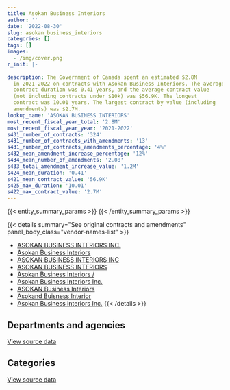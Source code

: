 ```yaml
---
title: Asokan Business Interiors
author: ''
date: '2022-08-30'
slug: asokan_business_interiors
categories: []
tags: []
images:
  - /img/cover.png
r_init: |-
  
description: The Government of Canada spent an estimated $2.8M
  in 2021-2022 on contracts with Asokan Business Interiors. The average
  contract duration was 0.41 years, and the average contract value
  (not including contracts under $10k) was $56.9K. The longest
  contract was 10.01 years. The largest contract by value (including
  amendments) was $2.7M.
lookup_name: 'ASOKAN BUSINESS INTERIORS'
most_recent_fiscal_year_total: '2.8M'
most_recent_fiscal_year_year: '2021-2022'
s431_number_of_contracts: '324'
s431_number_of_contracts_with_amendments: '13'
s431_number_of_contracts_amendments_percentage: '4%'
s432_mean_amendment_increase_percentage: '12%'
s434_mean_number_of_amendments: '2.08'
s433_total_amendment_increase_value: '1.2M'
s424_mean_duration: '0.41'
s421_mean_contract_value: '56.9K'
s425_max_duration: '10.01'
s422_max_contract_value: '2.7M'
---
```


<script src="/rmarkdown-libs/htmlwidgets/htmlwidgets.js"></script>
<link href="/rmarkdown-libs/datatables-css/datatables-crosstalk.css" rel="stylesheet" />
<script src="/rmarkdown-libs/datatables-binding/datatables.js"></script>
<script src="/rmarkdown-libs/jquery/jquery-3.6.0.min.js"></script>
<link href="/rmarkdown-libs/dt-core-bootstrap/css/dataTables.bootstrap.min.css" rel="stylesheet" />
<link href="/rmarkdown-libs/dt-core-bootstrap/css/dataTables.bootstrap.extra.css" rel="stylesheet" />
<script src="/rmarkdown-libs/dt-core-bootstrap/js/jquery.dataTables.min.js"></script>
<script src="/rmarkdown-libs/dt-core-bootstrap/js/dataTables.bootstrap.min.js"></script>
<link href="/rmarkdown-libs/crosstalk/css/crosstalk.min.css" rel="stylesheet" />
<script src="/rmarkdown-libs/crosstalk/js/crosstalk.min.js"></script>
<script src="/rmarkdown-libs/htmlwidgets/htmlwidgets.js"></script>
<link href="/rmarkdown-libs/datatables-css/datatables-crosstalk.css" rel="stylesheet" />
<script src="/rmarkdown-libs/datatables-binding/datatables.js"></script>
<script src="/rmarkdown-libs/jquery/jquery-3.6.0.min.js"></script>
<link href="/rmarkdown-libs/dt-core-bootstrap/css/dataTables.bootstrap.min.css" rel="stylesheet" />
<link href="/rmarkdown-libs/dt-core-bootstrap/css/dataTables.bootstrap.extra.css" rel="stylesheet" />
<script src="/rmarkdown-libs/dt-core-bootstrap/js/jquery.dataTables.min.js"></script>
<script src="/rmarkdown-libs/dt-core-bootstrap/js/dataTables.bootstrap.min.js"></script>
<link href="/rmarkdown-libs/crosstalk/css/crosstalk.min.css" rel="stylesheet" />
<script src="/rmarkdown-libs/crosstalk/js/crosstalk.min.js"></script>

{{< entity_summary_params >}}
{{< /entity_summary_params >}}

{{< details summary="See original contracts and amendments" panel_body_class="vendor-names-list" >}}
- [ASOKAN BUSINESS INTERIORS INC.](https://search.open.canada.ca/en/ct/?sort=contract_value_f%20desc&page=1&search_text=%22ASOKAN%20BUSINESS%20INTERIORS%20INC.%22)
- [Asokan Business Interiors](https://search.open.canada.ca/en/ct/?sort=contract_value_f%20desc&page=1&search_text=%22Asokan%20Business%20Interiors%22)
- [ASOKAN BUSINESS INTERIORS INC](https://search.open.canada.ca/en/ct/?sort=contract_value_f%20desc&page=1&search_text=%22ASOKAN%20BUSINESS%20INTERIORS%20INC%22)
- [ASOKAN BUSINESS INTERIORS](https://search.open.canada.ca/en/ct/?sort=contract_value_f%20desc&page=1&search_text=%22ASOKAN%20BUSINESS%20INTERIORS%22)
- [Asokan Business Interiors /](https://search.open.canada.ca/en/ct/?sort=contract_value_f%20desc&page=1&search_text=%22Asokan%20Business%20Interiors%20%2f%22)
- [Asokan Business Interiors Inc.](https://search.open.canada.ca/en/ct/?sort=contract_value_f%20desc&page=1&search_text=%22Asokan%20Business%20Interiors%20Inc.%22)
- [ASOKAN Business Interiors](https://search.open.canada.ca/en/ct/?sort=contract_value_f%20desc&page=1&search_text=%22ASOKAN%20Business%20Interiors%22)
- [Asokand Buisness Interior](https://search.open.canada.ca/en/ct/?sort=contract_value_f%20desc&page=1&search_text=%22Asokand%20Buisness%20Interior%22)
- [Asokan Business interiors Inc.](https://search.open.canada.ca/en/ct/?sort=contract_value_f%20desc&page=1&search_text=%22Asokan%20Business%20interiors%20Inc.%22)
{{< /details >}}

## Departments and agencies

<div id="htmlwidget-1" style="width:100%;height:auto;" class="datatables html-widget"></div>
<script type="application/json" data-for="htmlwidget-1">{"x":{"style":"bootstrap","filter":"none","vertical":false,"data":[["<a href=\"/departments/aafc-aac/\">Agriculture and Agri-Food Canada<\/a>","<a href=\"/departments/aandc-aadnc/\">Crown-Indigenous Relations and Northern Affairs Canada<\/a>","<a href=\"/departments/atssc-scdata/\">Administrative Tribunals Support Service of Canada<\/a>","<a href=\"/departments/cas-satj/\">Courts Administration Service<\/a>","<a href=\"/departments/cgc-ccg/\">Canadian Grain Commission<\/a>","<a href=\"/departments/chrc-ccdp/\">Canadian Human Rights Commission<\/a>","<a href=\"/departments/cnsc-ccsn/\">Canadian Nuclear Safety Commission<\/a>","<a href=\"/departments/csc-scc/\">Correctional Service of Canada<\/a>","<a href=\"/departments/csps-efpc/\">Canada School of Public Service<\/a>","<a href=\"/departments/dfatd-maecd/\">Global Affairs Canada<\/a>","<a href=\"/departments/dfo-mpo/\">Fisheries and Oceans Canada<\/a>","<a href=\"/departments/dnd-mdn/\">National Defence<\/a>","<a href=\"/departments/elections/\">Elections Canada<\/a>","<a href=\"/departments/esdc-edsc/\">Employment and Social Development Canada<\/a>","<a href=\"/departments/ic/\">Innovation, Science and Economic Development Canada<\/a>","<a href=\"/departments/isc-sac/\">Indigenous Services Canada<\/a>","<a href=\"/departments/jus/\">Department of Justice Canada<\/a>","<a href=\"/departments/lac-bac/\">Library and Archives Canada<\/a>","<a href=\"/departments/nrcan-rncan/\">Natural Resources Canada<\/a>","<a href=\"/departments/nserc-crsng/\">Natural Sciences and Engineering Research Council of Canada<\/a>","<a href=\"/departments/ocol-clo/\">Office of the Commissioner of Official Languages<\/a>","<a href=\"/departments/opc-cpvp/\">Office of the Privacy Commissioner of Canada<\/a>","<a href=\"/departments/pbc-clcc/\">Parole Board of Canada<\/a>","<a href=\"/departments/pc/\">Parks Canada<\/a>","<a href=\"/departments/pch/\">Canadian Heritage<\/a>","<a href=\"/departments/pwgsc-tpsgc/\">Public Services and Procurement Canada<\/a>","<a href=\"/departments/ssc-spc/\">Shared Services Canada<\/a>","<a href=\"/departments/statcan/\">Statistics Canada<\/a>","<a href=\"/departments/tc/\">Transport Canada<\/a>","<a href=\"/departments/tsb-bst/\">Transportation Safety Board of Canada<\/a>","<a href=\"/departments/wd-deo/\">Western Economic Diversification Canada<\/a>"],[null,230748.86,null,72634.09,null,31802.72,null,null,null,157649.92,66360.17,11123.83,null,null,135807.09,141628.85,27691.55,null,11131.63,10345.15,23857.31,43235.14,56515.37,30974.64,null,3343520.45,348496.91,null,null,null,null],[null,63950.94,24278.05,300504.52,38802.51,null,null,null,null,283826.2,227755.13,null,10721.42,12367.27,132312.15,null,null,72039.17,null,24543.05,61258.67,null,24408.68,14427.47,83500.97,2099918.24,310059.75,276861.08,null,24742.76,17091.25],[null,13776.55,null,173861.95,null,null,null,12655.36,102658.67,78718.29,null,null,null,57139.93,133160.73,8835.53,null,null,null,null,null,null,null,18396,null,949076.66,189720.08,null,24780.9,17918.85,null],[46650.46,null,21788.51,384758.63,null,19481.2,159899.52,11735.95,null,57600.13,null,18589.41,null,160380.9,339421.49,107499.01,88296.44,20603.52,157341,null,null,null,null,null,null,957340.22,146461.43,72871.49,null,19890.68,null]],"container":"<table class=\"table table-striped table-hover row-border order-column display\">\n  <thead>\n    <tr>\n      <th>Department<\/th>\n      <th>2018-2019<\/th>\n      <th>2019-2020<\/th>\n      <th>2020-2021<\/th>\n      <th>2021-2022<\/th>\n    <\/tr>\n  <\/thead>\n<\/table>","options":{"order":[[4,"desc"]],"pageLength":10,"autoWidth":true,"columnDefs":[{"targets":1,"render":"function(data, type, row, meta) {\n    return type !== 'display' ? data : DTWidget.formatCurrency(data, \"$\", 2, 3, \",\", \".\", true, null);\n  }"},{"targets":2,"render":"function(data, type, row, meta) {\n    return type !== 'display' ? data : DTWidget.formatCurrency(data, \"$\", 2, 3, \",\", \".\", true, null);\n  }"},{"targets":3,"render":"function(data, type, row, meta) {\n    return type !== 'display' ? data : DTWidget.formatCurrency(data, \"$\", 2, 3, \",\", \".\", true, null);\n  }"},{"targets":4,"render":"function(data, type, row, meta) {\n    return type !== 'display' ? data : DTWidget.formatCurrency(data, \"$\", 2, 3, \",\", \".\", true, null);\n  }"},{"width":"16%","targets":[1,2,3,4]},{"className":"dt-right","targets":[1,2,3,4]}],"orderClasses":false}},"evals":["options.columnDefs.0.render","options.columnDefs.1.render","options.columnDefs.2.render","options.columnDefs.3.render"],"jsHooks":[]}</script>
<p class="text-right">
<a href="https://github.com/GoC-Spending/contracts-data/tree/main/data/out/vendors/asokan_business_interiors/summary_by_fiscal_year_by_department.csv" class="source-data-link btn btn-link">View source data</a>
</p>

## Categories

<div id="htmlwidget-2" style="width:100%;height:auto;" class="datatables html-widget"></div>
<script type="application/json" data-for="htmlwidget-2">{"x":{"style":"bootstrap","filter":"none","vertical":false,"data":[["<a href=\"/categories/facilities_and_construction/\">Facilities and construction<\/a>","<a href=\"/categories/office_management/\">Office management<\/a>","<a href=\"/categories/information_technology/\">Information technology<\/a>","<a href=\"/categories/transportation_and_logistics/\">Transportation and logistics<\/a>","<a href=\"/categories/industrial_products_and_services/\">Industrial products and services<\/a>"],[489123.35,2823471.95,10345.15,null,1420583.23],[891693.9,2713121.43,24543.05,29329.83,444681.07],[455010.44,1113359.38,null,102754.06,109575.61],[1243.16,2747011.7,null,11869.2,30485.92]],"container":"<table class=\"table table-striped table-hover row-border order-column display\">\n  <thead>\n    <tr>\n      <th>Category<\/th>\n      <th>2018-2019<\/th>\n      <th>2019-2020<\/th>\n      <th>2020-2021<\/th>\n      <th>2021-2022<\/th>\n    <\/tr>\n  <\/thead>\n<\/table>","options":{"order":[[4,"desc"]],"dom":"t","pageLength":30,"autoWidth":true,"columnDefs":[{"targets":1,"render":"function(data, type, row, meta) {\n    return type !== 'display' ? data : DTWidget.formatCurrency(data, \"$\", 2, 3, \",\", \".\", true, null);\n  }"},{"targets":2,"render":"function(data, type, row, meta) {\n    return type !== 'display' ? data : DTWidget.formatCurrency(data, \"$\", 2, 3, \",\", \".\", true, null);\n  }"},{"targets":3,"render":"function(data, type, row, meta) {\n    return type !== 'display' ? data : DTWidget.formatCurrency(data, \"$\", 2, 3, \",\", \".\", true, null);\n  }"},{"targets":4,"render":"function(data, type, row, meta) {\n    return type !== 'display' ? data : DTWidget.formatCurrency(data, \"$\", 2, 3, \",\", \".\", true, null);\n  }"},{"width":"16%","targets":[1,2,3,4]},{"className":"dt-right","targets":[1,2,3,4]}],"orderClasses":false,"lengthMenu":[10,25,30,50,100]}},"evals":["options.columnDefs.0.render","options.columnDefs.1.render","options.columnDefs.2.render","options.columnDefs.3.render"],"jsHooks":[]}</script>
<p class="text-right">
<a href="https://github.com/GoC-Spending/contracts-data/tree/main/data/out/vendors/asokan_business_interiors/summary_by_fiscal_year_by_category.csv" class="source-data-link btn btn-link">View source data</a>
</p>
